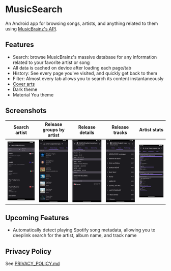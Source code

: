 # MusicSearch

An Android app for browsing songs, artists, and anything related to them using [MusicBrainz's API](https://wiki.musicbrainz.org/MusicBrainz_API).


## Features

- Search: browse MusicBrainz's massive database for any information related to your favorite artist or song
- All data is cached on device after loading each page/tab
- History: See every page you've visited, and quickly get back to them
- Filter: Almost every tab allows you to search its content instantaneously
- [Cover arts](https://coverartarchive.org/)
- Dark theme
- Material You theme


## Screenshots

| Search artist     | Release groups by artist | Release details   | Release tracks    | Artist stats      |
|-------------------|--------------------------|-------------------|-------------------|-------------------|
| ![](assets/1.png) | ![](assets/2.png)        | ![](assets/3.png) | ![](assets/4.png) | ![](assets/5.png) |


## Upcoming Features

- Automatically detect playing Spotify song metadata, allowing you to deeplink search for the artist, album name, and track name


## Privacy Policy

See [PRIVACY_POLICY.md](PRIVACY_POLICY.md)
